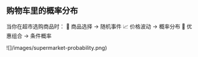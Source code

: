 ## 购物车里的概率分布
当你在超市选购商品时：
🛒 商品选择 → 随机事件
📈 价格波动 → 概率分布
🧮 优惠组合 → 条件概率

![]/images/supermarket-probability.png) 